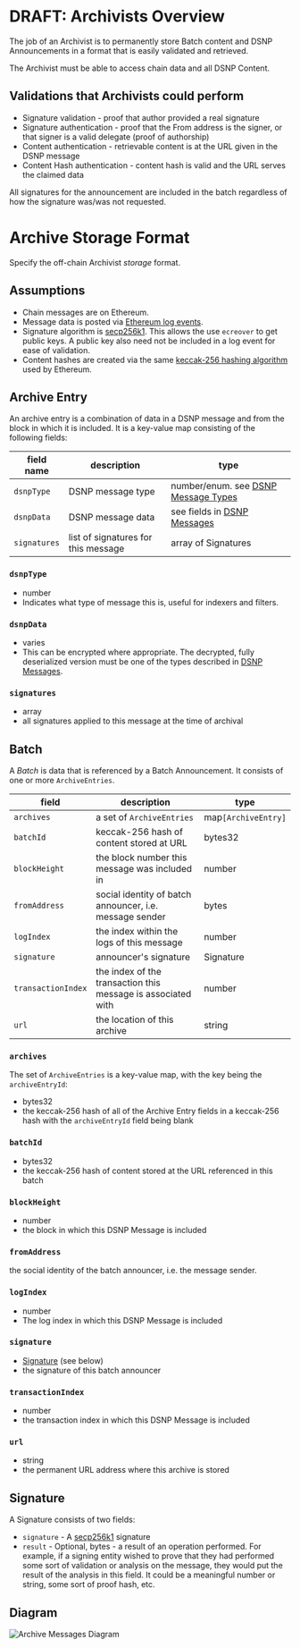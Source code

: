 # DRAFT: Archivists Overview

The job of an Archivist is to permanently store Batch content and DSNP Announcements in a format that is easily validated and retrieved.

The Archivist must be able to access chain data and all DSNP Content.

## Validations that Archivists could perform

* Signature validation - proof that author provided a real signature
* Signature authentication - proof that the From address is the signer, or that signer is a valid delegate  (proof of authorship)
* Content authentication - retrievable content is at the URL given in the DSNP message
* Content Hash authentication - content hash is valid and the URL serves the claimed data

All signatures for the announcement are included in the batch regardless of how the signature was/was not requested.

# Archive Storage Format

Specify the off-chain Archivist _storage_ format.

## Assumptions

* Chain messages are on Ethereum.
* Message data is posted via [Ethereum log events](https://medium.com/mycrypto/understanding-event-logs-on-the-ethereum-blockchain-f4ae7ba50378).
* Signature algorithm is [secp256k1](https://en.bitcoin.it/wiki/Secp256k1). This allows the use `ecreover` to get public keys. A public key also need not be included in a log event for ease of validation.
* Content hashes are created via the same [keccak-256 hashing algorithm](https://keccak.team/files/Keccak-submission-3.pdf) used by Ethereum.

## Archive Entry

An archive entry is a combination of data in a DSNP message and from the block in which it is included.
It is a key-value map consisting of the following fields:

| field name | description |type |
| --- | --- | --- |
| `dsnpType` | DSNP message type |number/enum. see [DSNP Message Types](../DSNP/Announcements.md#announcement-types) |
| `dsnpData` | DSNP message data | see fields in [DSNP Messages](../DSNP/Announcements.md) |
| `signatures` | list of signatures for this message | array of Signatures |

### `dsnpType`

* number
* Indicates what type of message this is, useful for indexers and filters.

### `dsnpData`

* varies
* This can be encrypted where appropriate. The decrypted, fully deserialized version must be one of the types described in [DSNP Messages](../DSNP/Announcements.md).

### `signatures`

* array
* all signatures applied to this message at the time of archival

## Batch

A _Batch_ is data that is referenced by a Batch Announcement.
It consists of one or more `ArchiveEntries`.

|field|description|type|
|---|---|---|
| `archives`| a set of `ArchiveEntries` | map`[ArchiveEntry]`|
| `batchId` | keccak-256 hash of content stored at URL |  bytes32
| `blockHeight` | the block number this message was included in | number |
| `fromAddress`| social identity of batch announcer, i.e. message sender | bytes |
| `logIndex` | the index within the logs of this message | number |
| `signature` | announcer's signature | Signature |
| `transactionIndex` | the index of the transaction this message is associated with | number |
| `url` | the location of this archive | string |

### `archives`

The set of `ArchiveEntries` is a key-value map, with the key
being the `archiveEntryId`:

* bytes32
* the keccak-256 hash of all of the Archive Entry fields in a keccak-256 hash with the `archiveEntryId` field being blank

### `batchId`

* bytes32
* the keccak-256 hash of content stored at the URL referenced in this batch

### `blockHeight`

* number
* the block in which this DSNP Message is included

### `fromAddress`

the social identity of the batch announcer, i.e. the message sender.

### `logIndex`

* number
* The log index in which this DSNP Message is included

### `signature`

* [Signature](#Signature) (see below)
* the signature of this batch announcer

### `transactionIndex`

* number
* the transaction index in which this DSNP Message is included

### `url`

* string
* the permanent URL address where this archive is stored

## Signature

A Signature consists of two fields:
* `signature` - A [secp256k1](https://en.bitcoin.it/wiki/Secp256k1) signature
* `result` - Optional, bytes - a result of an operation performed. For example, if a signing entity wished to prove that they had performed some sort of validation or analysis on the message, they would put the result of the analysis in this field. It could be a meaningful number or string, some sort of proof hash, etc.

## Diagram

![Archive Messages Diagram](https://github.com/LibertyDSNP/spec/blob/c9f55041950e7f54ce07d0f32de6b35d4fa4e7c0/images/ArchiveMessages.png?raw=true)
